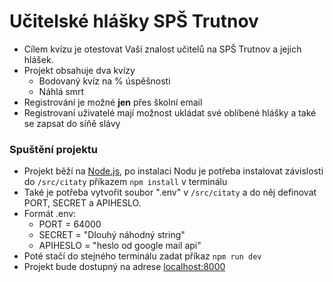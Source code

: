 # Učitelské hlášky SPŠ Trutnov
- Cílem kvízu je otestovat Vaší znalost učitelů na SPŠ Trutnov a jejich hlášek.
- Projekt obsahuje dva kvízy
  - Bodovaný kvíz na % úspěšnosti
  - Náhlá smrt
- Registrování je možné **jen** přes školní email
- Registrovaní uživatelé mají možnost ukládat své oblíbené hlášky a také se zapsat do síňě slávy


### Spuštění projektu
- Projekt běží na [Node.js](https://nodejs.org/), po instalaci Nodu je potřeba instalovat závislosti do `/src/citaty` příkazem `npm install` v terminálu
- Také je potřeba vytvořit soubor ".env" v `/src/citaty` a do něj definovat PORT, SECRET a APIHESLO.
- Formát .env: 
  - PORT = 64000
  - SECRET = "Dlouhý náhodný string"
  - APIHESLO = "heslo od google mail api"
- Poté stačí do stejného terminálu zadat příkaz `npm run dev`
- Projekt bude dostupný na adrese [localhost:8000](http://localhost:8000)

